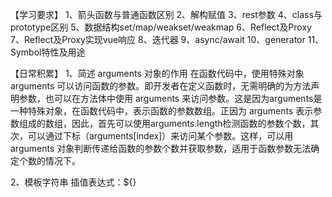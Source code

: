 【学习要求】
 1、箭头函数与普通函数区别
 2、解构赋值
 3、rest参数
 4、class与prototype区别
 5、数据结构set/map/weakset/weakmap
 6、Reflect及Proxy
 7、Reflect及Proxy实现vue响应
 8、迭代器
 9、async/await
 10、generator
 11、Symbol特性及用途







 

 【日常积累】
 1、简述 arguments 对象的作用
 在函数代码中，使用特殊对象 arguments 可以访问函数的参数。即开发者在定义函数时，无需明确的为方法声明参数，也可以在方法体中使用 arguments 来访问参数。这是因为arguments是一种特殊对象，在函数代码中，表示函数的参数数组。正因为 arguments 表示参数组成的数组，因此，首先可以使用arguments.length检测函数的参数个数，其次，可以通过下标（arguments[index]）来访问某个参数。这样，可以用 arguments 对象判断传递给函数的参数个数并获取参数，适用于函数参数无法确定个数的情况下。

2、模板字符串
插值表达式：${}